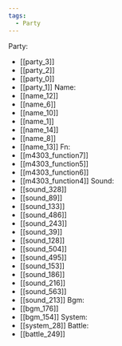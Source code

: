 ```yaml
---
tags:
  - Party
---
```

Party:
- [[party_3]]
- [[party_2]]
- [[party_0]]
- [[party_1]]
Name:
- [[name_12]]
- [[name_6]]
- [[name_10]]
- [[name_1]]
- [[name_14]]
- [[name_8]]
- [[name_13]]
Fn:
- [[m4303_function7]]
- [[m4303_function5]]
- [[m4303_function6]]
- [[m4303_function4]]
Sound:
- [[sound_328]]
- [[sound_89]]
- [[sound_133]]
- [[sound_486]]
- [[sound_243]]
- [[sound_39]]
- [[sound_128]]
- [[sound_504]]
- [[sound_495]]
- [[sound_153]]
- [[sound_186]]
- [[sound_216]]
- [[sound_563]]
- [[sound_213]]
Bgm:
- [[bgm_176]]
- [[bgm_154]]
System:
- [[system_28]]
Battle:
- [[battle_249]]
